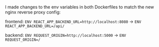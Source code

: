 I made changes to the env variables in both Dockerfiles to match the new nginx reverse proxy config:

frontend: `ENV REACT_APP_BACKEND_URL=http://localhost:8080` -> `ENV REACT_APP_BACKEND_URL=/api/`

backend: `ENV REQUEST_ORIGIN=http://localhost:5000` -> `ENV REQUEST_ORIGIN=/`
